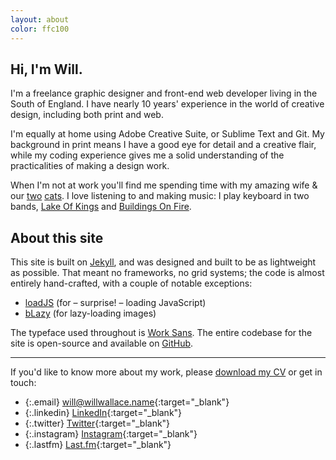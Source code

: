 ```yaml
---
layout: about
color: ffc100
---
```

## Hi, I'm Will.
I'm a freelance graphic designer and front-end web developer living in the South of England. I have nearly 10 years' experience in the world of creative design, including both print and web.

I'm equally at home using Adobe Creative Suite, or Sublime Text and Git. My background in print means I have a good eye for detail and a creative flair, while my coding experience gives me a solid understanding of the practicalities of making a design work.

When I'm not at work you'll find me spending time with my amazing wife & our [two](https://www.instagram.com/p/BJINB2-hJKT/) [cats](https://www.instagram.com/p/BGgtOllPPGp/). I love listening to and making music: I play keyboard in two bands, [Lake Of Kings](https://www.facebook.com/lakeofkings) and [Buildings On Fire](https://www.facebook.com/BuildingsOnFire).

## About this site
This site is built on [Jekyll](https://jekyllrb.com), and was designed and built to be as lightweight as possible. That meant no frameworks, no grid systems; the code is almost entirely hand-crafted, with a couple of notable exceptions:

 - [loadJS](https://github.com/filamentgroup/loadJS) (for – surprise! – loading JavaScript)
 - [bLazy](https://github.com/dinbror/blazy) (for lazy-loading images)

The typeface used throughout is [Work Sans](https://github.com/weiweihuanghuang/Work-Sans). The entire codebase for the site is open-source and available on [GitHub](https://github.com/wiiiiilllllll/willwallace.name).

-----

If you'd like to know more about my work, please [download my CV]({{site.baseurl}}/assets/will-wallace-cv.pdf) or get in touch:

<div class="social" markdown="1">

 - {:.email} [will@willwallace.name][1]{:target="_blank"}
 - {:.linkedin} [LinkedIn][2]{:target="_blank"}
 - {:.twitter} [Twitter][3]{:target="_blank"}
 - {:.instagram} [Instagram][4]{:target="_blank"}
 - {:.lastfm} [Last.fm][5]{:target="_blank"}

</div>

[1]: mailto:will@willwallace.name "Email will@willwallace.name"
[2]: https://uk.linkedin.com/in/willwallace81 "LinkedIn"
[3]: https://twitter.com/wiiiiilllllll "Twitter"
[4]: https://instagram.com/wiiiiilllllll "Instagram"
[5]: http://www.last.fm/user/winterboy "Last.fm"
